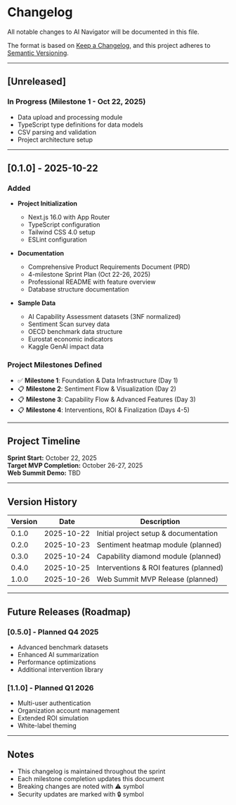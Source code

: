 # Changelog

All notable changes to AI Navigator will be documented in this file.

The format is based on [Keep a Changelog](https://keepachangelog.com/en/1.0.0/),
and this project adheres to [Semantic Versioning](https://semver.org/spec/v2.0.0.html).

---

## [Unreleased]

### In Progress (Milestone 1 - Oct 22, 2025)
- Data upload and processing module
- TypeScript type definitions for data models
- CSV parsing and validation
- Project architecture setup

---

## [0.1.0] - 2025-10-22

### Added
- **Project Initialization**
  - Next.js 16.0 with App Router
  - TypeScript configuration
  - Tailwind CSS 4.0 setup
  - ESLint configuration
  
- **Documentation**
  - Comprehensive Product Requirements Document (PRD)
  - 4-milestone Sprint Plan (Oct 22-26, 2025)
  - Professional README with feature overview
  - Database structure documentation
  
- **Sample Data**
  - AI Capability Assessment datasets (3NF normalized)
  - Sentiment Scan survey data
  - OECD benchmark data structure
  - Eurostat economic indicators
  - Kaggle GenAI impact data

### Project Milestones Defined
- ✅ **Milestone 1**: Foundation & Data Infrastructure (Day 1)
- 📋 **Milestone 2**: Sentiment Flow & Visualization (Day 2)
- 📋 **Milestone 3**: Capability Flow & Advanced Features (Day 3)
- 📋 **Milestone 4**: Interventions, ROI & Finalization (Days 4-5)

---

## Project Timeline

**Sprint Start:** October 22, 2025  
**Target MVP Completion:** October 26-27, 2025  
**Web Summit Demo:** TBD

---

## Version History

| Version | Date | Description |
|---------|------|-------------|
| 0.1.0 | 2025-10-22 | Initial project setup & documentation |
| 0.2.0 | 2025-10-23 | Sentiment heatmap module (planned) |
| 0.3.0 | 2025-10-24 | Capability diamond module (planned) |
| 0.4.0 | 2025-10-25 | Interventions & ROI features (planned) |
| 1.0.0 | 2025-10-26 | Web Summit MVP Release (planned) |

---

## Future Releases (Roadmap)

### [0.5.0] - Planned Q4 2025
- Advanced benchmark datasets
- Enhanced AI summarization
- Performance optimizations
- Additional intervention library

### [1.1.0] - Planned Q1 2026
- Multi-user authentication
- Organization account management
- Extended ROI simulation
- White-label theming

---

## Notes

- This changelog is maintained throughout the sprint
- Each milestone completion updates this document
- Breaking changes are noted with ⚠️ symbol
- Security updates are marked with 🔒 symbol


